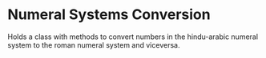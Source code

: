 # Numeral Systems Conversion

Holds a class with methods to convert numbers in the hindu-arabic numeral system to the roman numeral system and viceversa.
